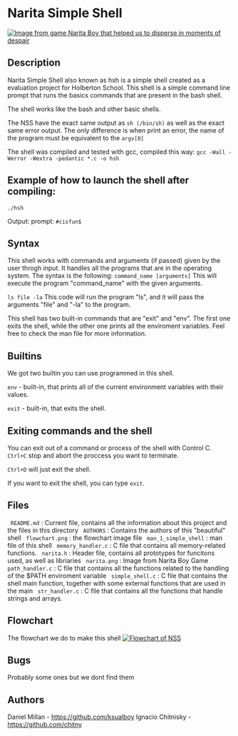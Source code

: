 # Narita Simple Shell
[![Image from game Narita Boy that helped us to disperse in moments of despair](http://www.github.com/ksualboy/simple_shell/narita.png "Image from game Narita Boy that helped us to disperse in moments of despair")](http://www.github.com/ksualboy/simple_shell/narita.png "Image from game Narita Boy that helped us to disperse in moments of despair")

## Description

Narita Simple Shell also known as hsh is a simple shell created as a evaluation project for Holberton School. This shell is a simple command line prompt that runs the basics commands that are present in the bash shell. 

The shell works like the bash and other basic shells.

The NSS have the exact same output as `sh (/bin/sh)` as well as the exact same error output.
The only difference is when print an error, the name of the program must be equivalent to the `argv[0]` 

The shell was compiled and tested with gcc, compiled this way:
`gcc -Wall -Werror -Wextra -pedantic *.c -o hsh`

## Example of how to launch the shell after compiling:
`./hsh`

Output: prompt: `#cisfun$`
## Syntax

This shell works with commands and arguments (if passed) given by the user throgh input. It handles all the programs that are in the operating system. The syntax is the following:
`command_name [arguments]`
This will execute the program "command_name" with the given arguments.

` ls file -la ` This code will run the program "ls", and it will pass the arguments "file" and "-la" to the program.

This shell has two built-in commands that are "exit" and "env". The first one exits the shell, while the other one prints all the enviroment variables. Feel free to check the man file for more information.

## Builtins
We got two builtin you can use programmed in this shell.

`env` - built-in, that prints all of the current environment variables with their values.

`exit` - built-in, that exits the shell.

## Exiting commands and the shell
You can exit out of a command or process of the shell with Control C. `Ctrl+C` stop and abort the proccess you want to terminate. 

`Ctrl+D` will just exit the shell.

If you want to exit the shell, you can type `exit`.

## Files
` README.md` : Current file, contains all the information about this project and the files in this directory
` AUTHORS`  : Contains the authors of this "beautiful" shell
` flowchart.png` : the flowchart image file
` man_1_simple_shell` : man file of this shell
` memory_handler.c` : C file that contains all memory-related functions.
` narita.h` : Header file, contains all prototypes for funcitons used, as well as libriaries
` narita.png` : Image from Narita Boy Game
` path_handler.c` : C file that contains all the functions related to the handling of the $PATH enviroment variable
` simple_shell.c` : C file that contains the shell main function, together with some external functions that are used in the main
` str_handler.c` : C file that contains all the functions that handle strings and arrays.
## Flowchart
The flowchart we do to make this shell
[![Flowchart of NSS](http://github.com/ksualboy/simple_shell/flowchart.png "Flowchart of NSS")](http://github.com/ksualboy/simple_shell/flowchart.png "Flowchart of NSS")
## Bugs
Probably some ones but we dont find them
## Authors
Daniel Millan - https://github.com/ksualboy
Ignacio Chitnisky - https://github.com/chitny